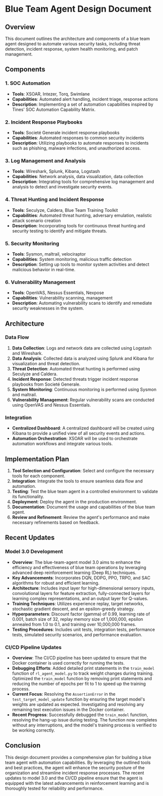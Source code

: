 # Blue Team Agent Design Document

## Overview
This document outlines the architecture and components of a blue team agent designed to automate various security tasks, including threat detection, incident response, system health monitoring, and patch management.

## Components

### 1. SOC Automation
- **Tools**: XSOAR, Intezer, Torq, Swimlane
- **Capabilities**: Automated alert handling, incident triage, response actions
- **Description**: Implementing a set of automation capabilities inspired by Tines' SOC Automation Capability Matrix.

### 2. Incident Response Playbooks
- **Tools**: Societé Generale incident response playbooks
- **Capabilities**: Automated responses to common security incidents
- **Description**: Utilizing playbooks to automate responses to incidents such as phishing, malware infections, and unauthorized access.

### 3. Log Management and Analysis
- **Tools**: Wireshark, Splunk, Kibana, Logstash
- **Capabilities**: Network analysis, data visualization, data collection
- **Description**: Integrating tools for comprehensive log management and analysis to detect and investigate security events.

### 4. Threat Hunting and Incident Response
- **Tools**: Seculyze, Caldera, Blue Team Training Toolkit
- **Capabilities**: Automated threat hunting, adversary emulation, realistic attack scenario creation
- **Description**: Incorporating tools for continuous threat hunting and security testing to identify and mitigate threats.

### 5. Security Monitoring
- **Tools**: Sysmon, maltrail, velociraptor
- **Capabilities**: System monitoring, malicious traffic detection
- **Description**: Setting up tools to monitor system activities and detect malicious behavior in real-time.

### 6. Vulnerability Management
- **Tools**: OpenVAS, Nessus Essentials, Nexpose
- **Capabilities**: Vulnerability scanning, management
- **Description**: Automating vulnerability scans to identify and remediate security weaknesses in the system.

## Architecture

### Data Flow
1. **Data Collection**: Logs and network data are collected using Logstash and Wireshark.
2. **Data Analysis**: Collected data is analyzed using Splunk and Kibana for visualization and threat detection.
3. **Threat Detection**: Automated threat hunting is performed using Seculyze and Caldera.
4. **Incident Response**: Detected threats trigger incident response playbooks from Societé Generale.
5. **System Monitoring**: Continuous monitoring is performed using Sysmon and maltrail.
6. **Vulnerability Management**: Regular vulnerability scans are conducted using OpenVAS and Nessus Essentials.

### Integration
- **Centralized Dashboard**: A centralized dashboard will be created using Kibana to provide a unified view of all security events and actions.
- **Automation Orchestration**: XSOAR will be used to orchestrate automation workflows and integrate various tools.

## Implementation Plan
1. **Tool Selection and Configuration**: Select and configure the necessary tools for each component.
2. **Integration**: Integrate the tools to ensure seamless data flow and automation.
3. **Testing**: Test the blue team agent in a controlled environment to validate its functionality.
4. **Deployment**: Deploy the agent in the production environment.
5. **Documentation**: Document the usage and capabilities of the blue team agent.
6. **Review and Refinement**: Review the agent's performance and make necessary refinements based on feedback.

## Recent Updates
### Model 3.0 Development
- **Overview**: The blue-team-agent model 3.0 aims to enhance the efficiency and effectiveness of blue team operations by leveraging advanced deep reinforcement learning (Deep RL) techniques.
- **Key Advancements**: Incorporates DQN, DDPG, PPO, TRPO, and SAC algorithms for robust and efficient learning.
- **Architecture**: Includes input layer for high-dimensional sensory inputs, convolutional layers for feature extraction, fully-connected layers for learning complex representations, and an output layer for Q-values.
- **Training Techniques**: Utilizes experience replay, target networks, stochastic gradient descent, and an epsilon-greedy strategy.
- **Hyperparameters**: Discount factor (gamma) of 0.99, learning rate of 0.001, batch size of 32, replay memory size of 1,000,000, epsilon annealed from 1.0 to 0.1, and training over 10,000,000 frames.
- **Testing Procedures**: Includes unit tests, integration tests, performance tests, simulated security scenarios, and performance evaluation.

### CI/CD Pipeline Updates
- **Overview**: The CI/CD pipeline has been updated to ensure that the Docker container is used correctly for running the tests.
- **Debugging Efforts**: Added detailed print statements in the `train_model` function of `rl_agent_model.py` to track weight changes during training. Optimized the `train_model` function by removing print statements and reducing the number of epochs per fit to 1 to speed up the training process.
- **Current Focus**: Resolving the `AssertionError` in the `test_target_model_update` function by ensuring the target model's weights are updated as expected. Investigating and resolving any remaining test execution issues in the Docker container.
- **Recent Progress**: Successfully debugged the `train_model` function, resolving the hang-up issue during testing. The function now completes without any interruptions, and the model's training process is verified to be working correctly.

## Conclusion
This design document provides a comprehensive plan for building a blue team agent with automation capabilities. By leveraging the outlined tools and best practices, the agent will enhance the security posture of the organization and streamline incident response processes. The recent updates to model 3.0 and the CI/CD pipeline ensure that the agent is equipped with the latest advancements in reinforcement learning and is thoroughly tested for reliability and performance.
